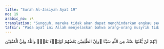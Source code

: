 ```yaml
---
title: "Surah Al-Jasiyah Ayat 19"
no: 19
arabic_no: ١٩
translation: "Sungguh, mereka tidak akan dapat menghindarkan engkau sedikit pun dari (azab) Allah. Dan sungguh, orang-orang yang zalim itu sebagian menjadi pelindung atas sebagian yang lain, sedangkan Allah pelindung bagi orang-orang yang bertakwa."
tafsir: "Pada ayat ini Allah menjelaskan bahwa orang-orang musyrik tidak mengetahui syariat Allah dan tidak mengakui keesaan-Nya. Karenanya mereka tidak akan dapat menolak atau menghindari azab Allah yang ditimpakan kepada mereka di akhirat.\n\nKemudian diterangkan bahwa orang-orang musyrik itu saling menolong antara yang satu dengan yang lain dalam melakukan kemungkaran dan kemaksiatan. Ditegaskan bahwa tipu muslihat mereka dijalankan dengan bersekongkol untuk merintangi dan merusak agama Islam dan memecah belah kaum Muslimin. Hal seperti ini dapat mereka lakukan selama hidup di dunia saja, sedangkan di akhirat nanti hal itu tidak dapat mereka lakukan. Pada hari itu, seseorang tidak dapat menolong orang lain dan tidak dapat menanggung dosa orang lain; tiap-tiap orang bertanggung jawab terhadap perbuatannya sendiri-sendiri.\n\nPada akhir ayat, Allah menegaskan bahwa Dia pelindung orang yang bertakwa. Takwa yang mereka lakukan untuk mencari keridaan Allah itu dibalas oleh-Nya dengan pahala yang berlipat ganda di akhirat."
---
```

اِنَّهُمْ لَنْ يُّغْنُوْا عَنْكَ مِنَ اللّٰهِ شَيْـًٔا  ۗوَاِنَّ الظّٰلِمِيْنَ بَعْضُهُمْ اَوْلِيَاۤءُ بَعْضٍۚ وَاللّٰهُ وَلِيُّ الْمُتَّقِيْنَ 